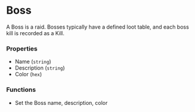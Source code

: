 # Boss

A Boss is a raid. Bosses typically have a defined loot table, and each boss kill is recorded as a Kill.

### Properties
* Name (`string`)
* Description (`string`)
* Color (`hex`)

### Functions
* Set the Boss name, description, color
